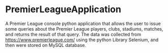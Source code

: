 # PremierLeagueApplication
A Premier League console python application that allows the user to issue some queries about the Premier League players, clubs, stadiums, matches, and returns the result of that query. The data was collected from https://www.premierleague.com/ using the python Library Selenium, and then were stored on MySQL database. 
